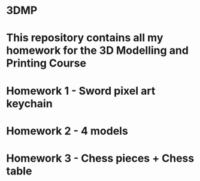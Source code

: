 # 3DMP
# This repository contains all my homework for the 3D Modelling and Printing Course
# Homework 1 - Sword pixel art keychain
# Homework 2 - 4 models
# Homework 3 - Chess pieces + Chess table
